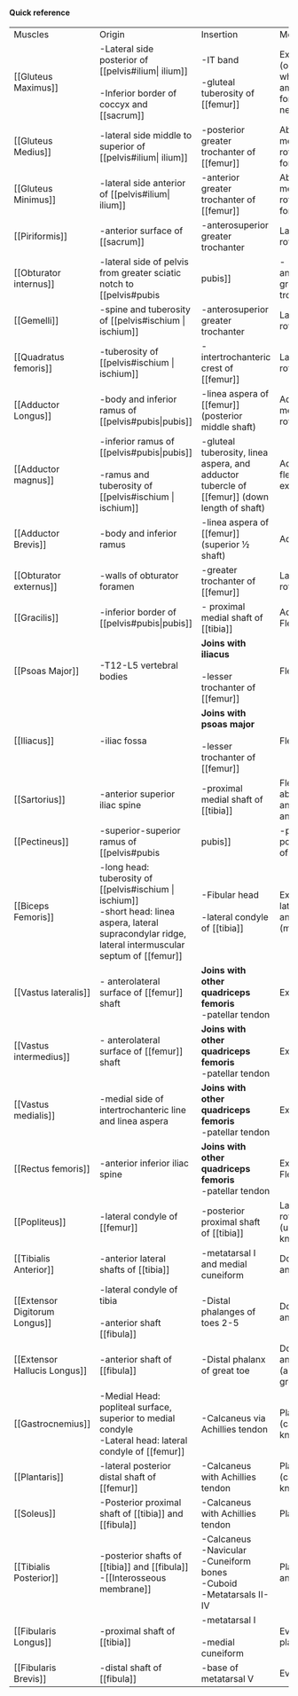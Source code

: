 #### Quick reference

|                               |                                                                                                                                                               |                                                                                              |                                                                |                                                           |                 |
| ----------------------------- | ------------------------------------------------------------------------------------------------------------------------------------------------------------- | -------------------------------------------------------------------------------------------- | -------------------------------------------------------------- | --------------------------------------------------------- | --------------- |
| Muscles                       | Origin                                                                                                                                                        | Insertion                                                                                    | Movement                                                       | innervation                                               |                 |
| [[Gluteus Maximus]]           | -Lateral side posterior of [[pelvis#ilium\| ilium]]<br><br>-Inferior border of coccyx and [[sacrum]]                                                          | -IT band<br><br>-gluteal tuberosity of [[femur]]                                             | Extension (only active when large amounts of force are needed) | Inferior gluteal                                          |                 |
| [[Gluteus Medius]]            | -lateral side middle to superior of [[pelvis#ilium\| ilium]]                                                                                                  | -posterior greater trochanter of [[femur]]                                                   | Abduction and medial rotation (used for walking)               | Superior gluteal                                          |                 |
| [[Gluteus Minimus]]           | -lateral side anterior of [[pelvis#ilium\| ilium]]                                                                                                            | -anterior greater trochanter of [[femur]]                                                    | Abduction and medial rotation (used for walking)               | Superior gluteal                                          |                 |
| [[Piriformis]]                | -anterior surface of [[sacrum]]                                                                                                                               | -anterosuperior greater trochanter                                                           | Lateral rotation                                               | VR L5-S2 spinal                                           |                 |
| [[Obturator internus]]        | -lateral side of pelvis from greater sciatic notch to [[pelvis#pubis                                                                                          | pubis]]                                                                                      | -anterosuperior greater trochanter                             | Lateral rotation                                          | VR L5-S1 spinal |
| [[Gemelli]]                   | -spine and tuberosity of [[pelvis#ischium \| ischium]]                                                                                                        | -anterosuperior greater trochanter                                                           | Lateral rotation                                               | VR L5-S1 spinal                                           |                 |
| [[Quadratus femoris]]         | -tuberosity of  [[pelvis#ischium \| ischium]]                                                                                                                 | -intertrochanteric crest of [[femur]]                                                        | Lateral rotation                                               | VR L5-S1 spinal                                           |                 |
| [[Adductor Longus]]           | -body and inferior ramus of [[pelvis#pubis\|pubis]]                                                                                                           | -linea aspera of [[femur]] (posterior middle shaft)                                          | Adduction and medial rotation                                  | Obturator                                                 |                 |
| [[Adductor magnus]]           | -inferior ramus of [[pelvis#pubis\|pubis]]<br><br>-ramus and tuberosity of  [[pelvis#ischium \| ischium]]                                                     | -gluteal tuberosity, linea aspera, and adductor tubercle of [[femur]] (down length of shaft) | Adduction, flexion, and extension                              | Obturator and tibial                                      |                 |
| [[Adductor Brevis]]           | -body and inferior ramus                                                                                                                                      | -linea aspera of [[femur]] (superior ½ shaft)                                                | Adduction                                                      | Obturator                                                 |                 |
| [[Obturator externus]]        | -walls of obturator foramen                                                                                                                                   | -greater trochanter of [[femur]]                                                             | Lateral rotation                                               | Obturator                                                 |                 |
| [[Gracilis]]                  | -inferior border of [[pelvis#pubis\|pubis]]                                                                                                                   | - proximal medial shaft of [[tibia]]                                                         | Adduction and Flexion                                          | Obturator                                                 |                 |
| [[Psoas Major]]               | -T12-L5 vertebral bodies                                                                                                                                      | **Joins with iliacus**<br><br>-lesser trochanter of [[femur]]                                | Flexion                                                        | VR L2-3 spinal                                            |                 |
| [[Iliacus]]                   | -iliac fossa                                                                                                                                                  | **Joins with psoas major**<br><br>-lesser trochanter of [[femur]]                            | Flexion                                                        | Femoral                                                   |                 |
| [[Sartorius]]                 | -anterior superior iliac spine                                                                                                                                | -proximal medial shaft of [[tibia]]                                                          | Flexion, abduction, and rotation and Flexion                   | Femoral                                                   |                 |
| [[Pectineus]]                 | -superior-superior ramus of [[pelvis#pubis                                                                                                                    | pubis]]                                                                                      | -proximal posterior shaft of [[femur]]                         | Adduction and flexion                                     | Femoral         |
| [[Biceps Femoris]]            | -long head: tuberosity of  [[pelvis#ischium \| ischium]]<br>-short head: linea aspera, lateral supracondylar ridge, lateral intermuscular septum of [[femur]] | -Fibular head<br><br>-lateral condyle of [[tibia]]                                           | Extension and lateral rotation and flexion (main action)       | Tibial (long head) and<br><br>Common fibular (short head) |                 |
| [[Vastus lateralis]]          | - anterolateral surface of [[femur]] shaft                                                                                                                    | **Joins with other quadriceps femoris**<br>-patellar tendon                                  | Extension                                                      | Femoral                                                   |                 |
| [[Vastus intermedius]]        | - anterolateral surface of [[femur]] shaft                                                                                                                    | **Joins with other quadriceps femoris**<br>-patellar tendon                                  | Extension                                                      | Femoral                                                   |                 |
| [[Vastus medialis]]           | -medial side of intertrochanteric line and linea aspera                                                                                                       | **Joins with other quadriceps femoris**<br>-patellar tendon                                  | Extension                                                      | Femoral                                                   |                 |
| [[Rectus femoris]]            | -anterior inferior iliac spine                                                                                                                                | **Joins with other quadriceps femoris**<br>-patellar tendon                                  | Extension and Flexion                                          | Femoral                                                   |                 |
| [[Popliteus]]                 | -lateral condyle of [[femur]]                                                                                                                                 | -posterior proximal shaft of [[tibia]]                                                       | Lateral rotation (unlocking the knee joint)                    | Tibial                                                    |                 |
| [[Tibialis Anterior]]         | -anterior lateral shafts of [[tibia]]                                                                                                                         | -metatarsal I and medial cuneiform                                                           | Dorsiflexion and inversion                                     | Deep fibular                                              |                 |
| [[Extensor Digitorum Longus]] | -lateral condyle of tibia<br><br>-anterior shaft [[fibula]]                                                                                                   | -Distal phalanges of toes 2-5                                                                | Dorsiflexion and flexion                                       | Deep fibular                                              |                 |
| [[Extensor Hallucis Longus]]  | -anterior shaft of [[fibula]]                                                                                                                                 | -Distal phalanx of great toe                                                                 | Dorsiflexion and inversion (and flexion of great toe)          | Deep fibular                                              |                 |
| [[Gastrocnemius]]             | -Medial Head: popliteal surface, superior to medial condyle<br>-Lateral head: lateral condyle of [[femur]]                                                    | -Calcaneus via Achillies tendon                                                              | Plantarflexion (can flex knee)                                 | Tibial                                                    |                 |
| [[Plantaris]]                 | -lateral posterior distal shaft of [[femur]]                                                                                                                  | -Calcaneus with Achillies tendon                                                             | Plantarflexion (can flex knee)                                 | Tibial                                                    |                 |
| [[Soleus]]                    | -Posterior proximal shaft of [[tibia]] and [[fibula]]                                                                                                         | -Calcaneus with Achillies tendon                                                             | Plantarflexion                                                 | Tibial                                                    |                 |
| [[Tibialis Posterior]]        | -posterior shafts of [[tibia]] and [[fibula]]<br>-[[Interosseous membrane]]                                                                                   | -Calcaneus<br>-Navicular<br>-Cuneiform bones<br>-Cuboid<br>-Metatarsals II-IV                | Plantarflexion and inversion                                   | Tibial                                                    |                 |
| [[Fibularis Longus]]          | -proximal shaft of [[tibia]]                                                                                                                                  | -metatarsal I<br><br>-medial cuneiform                                                       | Eversion and plantarflexion                                    | Superficial fibular                                       |                 |
| [[Fibularis Brevis]]          | -distal shaft of [[fibula]]                                                                                                                                   | -base of metatarsal V                                                                        | Eversion                                                       | Superficial fibular                                       |                 |
